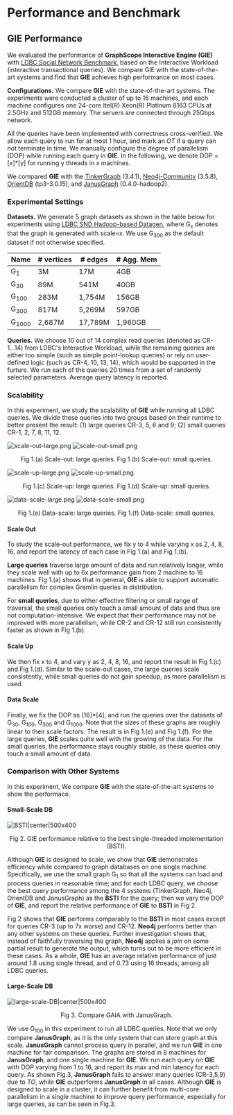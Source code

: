 # Performance and Benchmark

## GIE Performance
We evaluated the performance of **GraphScope Interactive Engine (GIE)** with [LDBC Social Network Benchmark](https://ldbcouncil.org/benchmarks/snb/), based on the Interactive Workload (interactive transactional queries). We compare GIE with the state-of-the-art systems and find that **GIE** achieves high performance on most cases.


**Configurations.** We compare **GIE** with the state-of-the-art systems. The experiments were conducted a cluster of up to 16 machines, and each machine configures one 24-core Itel(R) Xeon(R) Platinum 8163 CPUs at 2.5GHz and 512GB memory. The servers are connected through 25Gbps network.

All the queries have been implemented with correctness cross-verified. We allow each query to run for at most 1 hour, and mark an _OT_ if a query can not terminate in time. We manually configure the degree of parallelism (DOP) while running each query in **GIE**. In the following, we denote DOP = [x]*[y] for running y threads in x machines.

We compared **GIE** with the [TinkerGraph](https://tinkerpop.apache.org/) (3.4.1), [Neo4j-Community](https://neo4j.com/) (3.5.8), [OrientDB](https://orientdb.com/) (tp3-3.0.15), and [JanusGraph](http://janusgraph.org/) (0.4.0-hadoop2). 

### Experimental Settings

**Datasets.** We generate 5 graph datasets as shown in the table below for experiments using [LDBC SND Hadoop-based Datagen](https://github.com/ldbc/ldbc_snb_datagen_hadoop/), where G<sub>x</sub>  denotes that the graph is generated with scale=x. We use G<sub>300</sub> as the default dataset if not otherwise specified. 

| Name              | # vertices | # edges  | # Agg. Mem |
|-------------------|------------|----------|------------|
|G<sub>1</sub>      | 3M         | 17M      | 4GB        |
|G<sub>30</sub>     | 89M        | 541M     | 40GB       |
|G<sub>100</sub>    | 283M       | 1,754M   | 156GB      |
|G<sub>300</sub>    | 817M       | 5,269M   | 597GB      | 
|G<sub>1000</sub>   | 2,687M     | 17,789M  | 1,960GB    |  

**Queries.** We choose 10 out of 14 complex read queries (denoted as CR-1...14) from LDBC's Interactive Workload, while the remaining queries are either too simple (such as simple point-lookup queries) or rely on user-defined logic (such as CR-4, 10, 13, 14), which would be supported in the furture.
We run each of the queries 20 times from a set of randomly selected parameters. Average query latency is reported.

### Scalability
In this experiment, we study the scalability of **GIE** while running all LDBC queries. We divide these queries into two groups based on their runtime to better present the result: (1) large queries CR-3, 5, 6 and 9; (2) small queries CR-1, 2, 7, 8, 11, 12.

![scale-out-large.png](./images/benchmark/ic-scale-out-large.png "Fig 1.(a) Scale-out: large queries.") ![scale-out-small.png](./images/benchmark/ic-scale-out-small.png "Fig 1.(b) Scale-out: small queries.") 
<div style="text-align: center;">Fig 1.(a) Scale-out: large queries. Fig 1.(b) Scale-out: small queries.</div>

![scale-up-large.png](./images/benchmark/ic-scale-up-large.png "Fig 1.(c) Scale-up: large queries.") ![scale-up-small.png](./images/benchmark/ic-scale-up-small.png "Fig 1.(d) Scale-up: small queries.") 
<div style="text-align: center;">Fig 1.(c) Scale-up: large queries. Fig 1.(d) Scale-up: small queries.</div>

![data-scale-large.png](./images/benchmark/ic-data-scale-large.png "Fig 1.(e) Data-scale: large queries.") ![data-scale-small.png](./images/benchmark/ic-data-scale-small.png "Fig 1.(f) Data-scale: small queries.") 
<div style="text-align: center;">Fig 1.(e) Data-scale: large queries. Fig 1.(f) Data-scale: small queries.</div>

#### Scale Out
To study the scale-out performance, we fix y to 4 while varying x as 2, 4, 8, 16, and report the latency of each case in Fig 1.(a) and Fig 1.(b). 

**Large queries** traverse large amount of data and run relatively longer, while they scale well with up to 6x performance gain from 2 machine to 16 machines. Fig 1.(a) shows that in general, **GIE** is able to support automatic parallelism for complex Gremlin queries in distribution.

For **small queries**, due to either effective filtering or small range of traversal, the small queries only touch a small amount of data and thus are not computation-intensive. We expect that their performance may not be improved with more parallelism, while CR-2 and CR-12 still run consistently faster as shown in Fig 1.(b).   
#### Scale Up
We then fix x to 4, and vary y as 2, 4, 8, 16, and report the result in Fig 1.(c) and Fig 1.(d). Similar to the scale-out cases, the large queries scale consistently, while small queries do not gain speedup, as more parallelism is used. 

#### Data Scale
Finally, we fix the DOP as [16]*[4], and run the queries over the datasets of G<sub>30</sub>, G<sub>100</sub>, G<sub>300</sub> and G<sub>1000</sub>. Note that the sizes of these graphs are roughly linear to their scale factors. The result is in Fig 1.(e) and Fig 1.(f). For the large queries, **GIE** scales quite well with the growing of the data. For the small queries, the performance stays roughly stable, as these queries only touch a small amount of data.


### Comparison with Other Systems
In this experiment, We compare **GIE** with the state-of-the-art systems to show the performace. 
#### Small-Scale DB
![BSTI|center|500x400](./images/benchmark/ic-BSTI.png "Fig 2. GIE performance relative to the best single-threaded implementation (BSTI).") 
<div style="text-align: center;">Fig 2. GIE performance relative to the best single-threaded implementation (BSTI).</div>

Although **GIE** is designed to scale, we show that **GIE** demonstrates efficiency while compared to graph databases on one single machine. Specifically, we use the small graph G<sub>1</sub>  so that all the systems can load and process queries in reasonable time; and for each LDBC query, we choose the best query performance among the 4 systems (TinkerGraph, Neo4j, OrientDB and JanusGraph) as the **BSTI** for the query; then we vary the DOP of **GIE**, and report the relative performance of **GIE** to **BSTI** in Fig 2.

Fig 2 shows that **GIE** performs comparably to the **BSTI** in most cases except for queries CR-3 (up to 7x worse) and CR-12. **Neo4j** performs better than any other systems on these queries. Further investigation shows that, instead of faithfully traversing the graph, **Neo4j** applies a _join_ on some partial result to generate the output, which turns out to be more efficient in these cases. As a whole, **GIE** has an average relative performance of just around 1.8 using single thread, and of 0.73 using 16 threads, among all LDBC queries.

#### Large-Scale DB

![large-scale-DB|center|500x400](./images/benchmark/ic-large-scale-DB.jpg "Fig 3. Compare GAIA with JanusGraph.") 
<div style="text-align: center;">Fig 3. Compare GAIA with JanusGraph.</div>


We use G<sub>100</sub> in this experiment to run all LDBC queries. Note that we only compare **JanusGraph**, as it is the only system that can store graph at this scale. **JanusGraph** cannot process query in parallel, and we run **GIE** in one machine for fair comparison. The graphs are stored in 8 machines for **JanusGraph**, and one single machine for **GIE**. We run each query on **GIE** with DOP varying from 1 to 16, and report its max and min latency for each query. As shown Fig.3, **JanusGraph** fails to answer many queries (CR-3,5,9) due to _TO_, while **GIE** outperforms **JanusGraph** in all cases. Although **GIE** is designed to scale in a cluster, it can further benefit from multi-core parallelism in a single machine to improve query performance, especially for large queries, as can be seen in Fig.3.